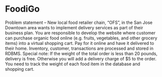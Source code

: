 # FoodiGo
Problem statement – New local food retailer chain, “OFS”, in the San Jose Downtown area wants to  implement delivery services as part of their business plan.  You are responsible to develop the website  where customer can purchase organic food online (e.g. fruits, vegetables, and other grocery items) into a  virtual shopping cart.  Pay for it online and have it delivered to their home.  Inventory, customer,  transactions are processed and stored in RDBMS. Special note: If the weight of the total order is less than 20 pounds, delivery is free.  Otherwise you will  add a delivery charge of $5 to the order.  You need to track the weight of each food item in the database  and shopping cart.
